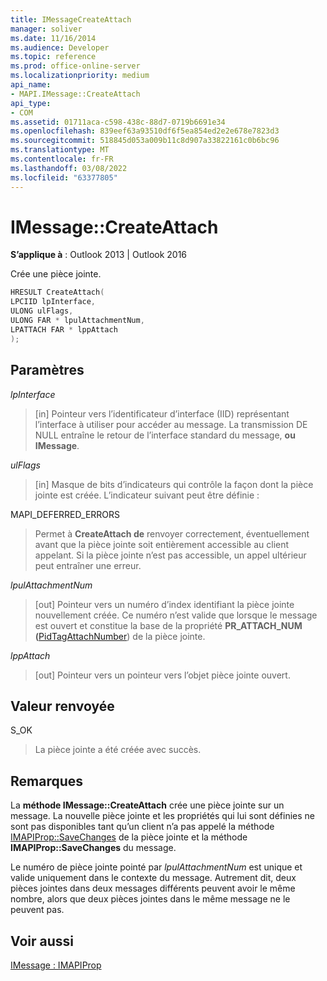```yaml
---
title: IMessageCreateAttach
manager: soliver
ms.date: 11/16/2014
ms.audience: Developer
ms.topic: reference
ms.prod: office-online-server
ms.localizationpriority: medium
api_name:
- MAPI.IMessage::CreateAttach
api_type:
- COM
ms.assetid: 01711aca-c598-438c-88d7-0719b6691e34
ms.openlocfilehash: 839eef63a93510df6f5ea854ed2e2e678e7823d3
ms.sourcegitcommit: 518845d053a009b11c8d907a33822161c0b6bc96
ms.translationtype: MT
ms.contentlocale: fr-FR
ms.lasthandoff: 03/08/2022
ms.locfileid: "63377805"
---
```

# <a name="imessagecreateattach"></a>IMessage::CreateAttach

  
  
**S’applique à** : Outlook 2013 | Outlook 2016 
  
Crée une pièce jointe.
  
```cpp
HRESULT CreateAttach(
LPCIID lpInterface,
ULONG ulFlags,
ULONG FAR * lpulAttachmentNum,
LPATTACH FAR * lppAttach
);
```

## <a name="parameters"></a>Paramètres

 _lpInterface_
  
> [in] Pointeur vers l’identificateur d’interface (IID) représentant l’interface à utiliser pour accéder au message. La transmission DE NULL entraîne le retour de l’interface standard du message, **ou IMessage**. 
    
 _ulFlags_
  
> [in] Masque de bits d’indicateurs qui contrôle la façon dont la pièce jointe est créée. L’indicateur suivant peut être définie :
    
MAPI_DEFERRED_ERRORS 
  
> Permet à **CreateAttach de** renvoyer correctement, éventuellement avant que la pièce jointe soit entièrement accessible au client appelant. Si la pièce jointe n’est pas accessible, un appel ultérieur peut entraîner une erreur. 
    
 _lpulAttachmentNum_
  
> [out] Pointeur vers un numéro d’index identifiant la pièce jointe nouvellement créée. Ce numéro n’est valide que lorsque le message est ouvert et constitue la base de la propriété **PR_ATTACH_NUM (**[PidTagAttachNumber](pidtagattachnumber-canonical-property.md)) de la pièce jointe.
    
 _lppAttach_
  
> [out] Pointeur vers un pointeur vers l’objet pièce jointe ouvert.
    
## <a name="return-value"></a>Valeur renvoyée

S_OK 
  
> La pièce jointe a été créée avec succès.
    
## <a name="remarks"></a>Remarques

La **méthode IMessage::CreateAttach** crée une pièce jointe sur un message. La nouvelle pièce jointe et les propriétés qui lui sont définies ne sont pas disponibles tant qu’un client n’a pas appelé la méthode [IMAPIProp::SaveChanges](imapiprop-savechanges.md) de la pièce jointe et la méthode **IMAPIProp::SaveChanges** du message. 
  
Le numéro de pièce jointe pointé par  _lpulAttachmentNum_ est unique et valide uniquement dans le contexte du message. Autrement dit, deux pièces jointes dans deux messages différents peuvent avoir le même nombre, alors que deux pièces jointes dans le même message ne le peuvent pas. 
  
## <a name="see-also"></a>Voir aussi



[IMessage : IMAPIProp](imessageimapiprop.md)

